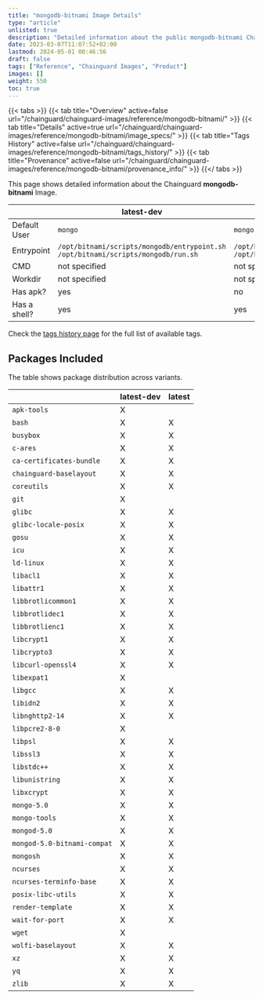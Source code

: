 ```yaml
---
title: "mongodb-bitnami Image Details"
type: "article"
unlisted: true
description: "Detailed information about the public mongodb-bitnami Chainguard Image."
date: 2023-03-07T11:07:52+02:00
lastmod: 2024-05-01 00:46:56
draft: false
tags: ["Reference", "Chainguard Images", "Product"]
images: []
weight: 550
toc: true
---
```


{{< tabs >}}
{{< tab title="Overview" active=false url="/chainguard/chainguard-images/reference/mongodb-bitnami/" >}}
{{< tab title="Details" active=true url="/chainguard/chainguard-images/reference/mongodb-bitnami/image_specs/" >}}
{{< tab title="Tags History" active=false url="/chainguard/chainguard-images/reference/mongodb-bitnami/tags_history/" >}}
{{< tab title="Provenance" active=false url="/chainguard/chainguard-images/reference/mongodb-bitnami/provenance_info/" >}}
{{</ tabs >}}

This page shows detailed information about the Chainguard **mongodb-bitnami** Image.

|              | latest-dev                                                                       | latest                                                                           |
|--------------|----------------------------------------------------------------------------------|----------------------------------------------------------------------------------|
| Default User | `mongo`                                                                          | `mongo`                                                                          |
| Entrypoint   | `/opt/bitnami/scripts/mongodb/entrypoint.sh /opt/bitnami/scripts/mongodb/run.sh` | `/opt/bitnami/scripts/mongodb/entrypoint.sh /opt/bitnami/scripts/mongodb/run.sh` |
| CMD          | not specified                                                                    | not specified                                                                    |
| Workdir      | not specified                                                                    | not specified                                                                    |
| Has apk?     | yes                                                                              | no                                                                               |
| Has a shell? | yes                                                                              | yes                                                                              |

Check the [tags history page](/chainguard/chainguard-images/reference/mongodb-bitnami/tags_history/) for the full list of available tags.

## Packages Included
The table shows package distribution across variants.

|                             | latest-dev | latest |
|-----------------------------|------------|--------|
| `apk-tools`                 | X          |        |
| `bash`                      | X          | X      |
| `busybox`                   | X          | X      |
| `c-ares`                    | X          | X      |
| `ca-certificates-bundle`    | X          | X      |
| `chainguard-baselayout`     | X          | X      |
| `coreutils`                 | X          | X      |
| `git`                       | X          |        |
| `glibc`                     | X          | X      |
| `glibc-locale-posix`        | X          | X      |
| `gosu`                      | X          | X      |
| `icu`                       | X          | X      |
| `ld-linux`                  | X          | X      |
| `libacl1`                   | X          | X      |
| `libattr1`                  | X          | X      |
| `libbrotlicommon1`          | X          | X      |
| `libbrotlidec1`             | X          | X      |
| `libbrotlienc1`             | X          | X      |
| `libcrypt1`                 | X          | X      |
| `libcrypto3`                | X          | X      |
| `libcurl-openssl4`          | X          | X      |
| `libexpat1`                 | X          |        |
| `libgcc`                    | X          | X      |
| `libidn2`                   | X          | X      |
| `libnghttp2-14`             | X          | X      |
| `libpcre2-8-0`              | X          |        |
| `libpsl`                    | X          | X      |
| `libssl3`                   | X          | X      |
| `libstdc++`                 | X          | X      |
| `libunistring`              | X          | X      |
| `libxcrypt`                 | X          | X      |
| `mongo-5.0`                 | X          | X      |
| `mongo-tools`               | X          | X      |
| `mongod-5.0`                | X          | X      |
| `mongod-5.0-bitnami-compat` | X          | X      |
| `mongosh`                   | X          | X      |
| `ncurses`                   | X          | X      |
| `ncurses-terminfo-base`     | X          | X      |
| `posix-libc-utils`          | X          | X      |
| `render-template`           | X          | X      |
| `wait-for-port`             | X          | X      |
| `wget`                      | X          |        |
| `wolfi-baselayout`          | X          | X      |
| `xz`                        | X          | X      |
| `yq`                        | X          | X      |
| `zlib`                      | X          | X      |

